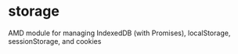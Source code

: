 # storage
AMD module for managing IndexedDB (with Promises), localStorage, sessionStorage, and cookies
